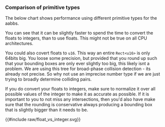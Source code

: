 

### Comparison of primitive types

The below chart shows performance using different primitive types for the aabbs. 

You can see that it can be slightly faster to spend the time to convert the floats to integers, than to use floats. This might not be true on all CPU architectures.

You could also covert floats to `u16`. This way an entire `Rect<u16>` is only 64bits big. You loose some precision, but provided that you round up such that your bounding boxes are only ever slightly too big, this likely isnt a problem. We are using this tree for broad-phase collision detection - its already not precise. So why not use an imprecise number type if we are just trying to broadly determine colliding pairs.

If you do convert your floats to integers, make sure to normalize it over all possible values of the integer to make it as accurate as possible. If it is important to you to not miss any intersections, then you'd also have make sure that the rounding is conservative always producing a bounding box that is slightly bigger than it needs to be.



<link rel="stylesheet" href="css/poloto.css">
{{#include raw/float_vs_integer.svg}}

